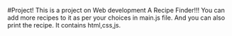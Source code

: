 #Project!
This is a project on Web development A Recipe Finder!!!
You can add more recipes to it as per your choices in main.js file.
And you can also print the recipe.
It contains html,css,js.
